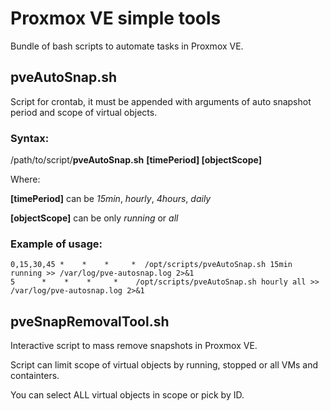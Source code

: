# Proxmox VE simple tools
Bundle of bash scripts to automate tasks in Proxmox VE.

## pveAutoSnap.sh ## 
Script for crontab, it must be appended with arguments of auto snapshot period and scope of virtual objects.

### Syntax: ###
/path/to/script/**pveAutoSnap.sh** **[timePeriod] [objectScope]**

Where:

**[timePeriod]** can be *15min*, *hourly*, *4hours*, *daily*

**[objectScope]** can be only *running* or *all*

### Example of usage: ###
```
0,15,30,45 *    *    *     *  /opt/scripts/pveAutoSnap.sh 15min running >> /var/log/pve-autosnap.log 2>&1
5      *    *    *     *    /opt/scripts/pveAutoSnap.sh hourly all >> /var/log/pve-autosnap.log 2>&1
```

## pveSnapRemovalTool.sh ##
Interactive script to mass remove snapshots in Proxmox VE.

Script can limit scope of virtual objects by running, stopped or all VMs and containters.

You can select ALL virtual objects in scope or pick by ID.
